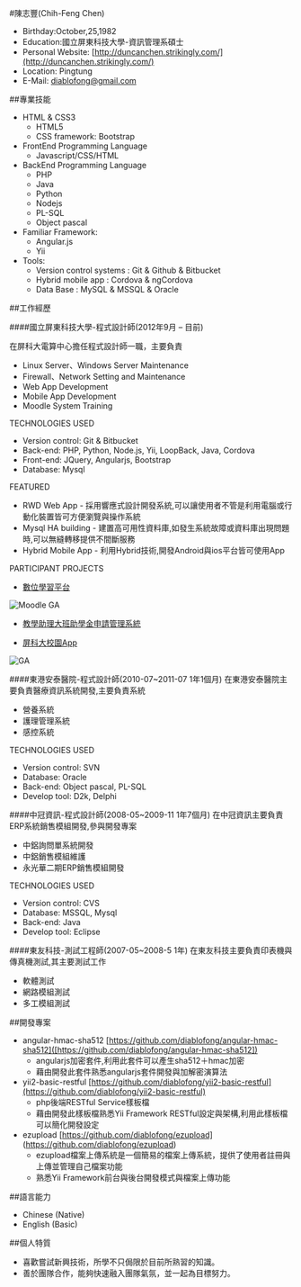 #陳志豐(Chih-Feng Chen)


- Birthday:October,25,1982
- Education:國立屏東科技大學-資訊管理系碩士 
- Personal Website: [http://duncanchen.strikingly.com/](http://duncanchen.strikingly.com/)
- Location: Pingtung
- E-Mail: [diablofong@gmail.com](diablofong@gmail.com)

##專業技能


- HTML & CSS3
	- HTML5
	- CSS framework: Bootstrap
- FrontEnd Programming Language
	- Javascript/CSS/HTML
- BackEnd Programming Language
	- PHP
	- Java
	- Python
	- Nodejs
	- PL-SQL
	- Object pascal
- Familiar Framework:
	- Angular.js
	- Yii 
- Tools:
	- Version control systems : Git & Github & Bitbucket
	- Hybrid mobile app : Cordova & ngCordova
	- Data Base : MySQL & MSSQL & Oracle

##工作經歷


####國立屏東科技大學-程式設計師(2012年9月 – 目前)

在屏科大電算中心擔任程式設計師一職，主要負責

- Linux Server、Windows Server Maintenance
- Firewall、Network Setting and Maintenance
- Web App Development
- Mobile App Development
- Moodle System Training

TECHNOLOGIES USED

- Version control: Git & Bitbucket
- Back-end: PHP, Python, Node.js, Yii, LoopBack, Java, Cordova 
- Front-end: JQuery, Angularjs, Bootstrap
- Database: Mysql

FEATURED

- RWD Web App - 採用響應式設計開發系統,可以讓使用者不管是利用電腦或行動化裝置皆可方便瀏覽與操作系統
- Mysql HA building - 建置高可用性資料庫,如發生系統故障或資料庫出現問題時,可以無縫轉移提供不間斷服務
- Hybrid Mobile App - 利用Hybrid技術,開發Android與ios平台皆可使用App

PARTICIPANT PROJECTS

- [數位學習平台](http://elearning.npust.edu.tw/moodle/)

![Moodle GA](http://www.imageurlhost.com/di/7299/moodle.png) 

- [教學助理大班助學金申請管理系統](https://elearning.npust.edu.tw/fellowship/#/)

- [屏科大校園App](https://play.google.com/store/apps/details?id=npust.edu.tw.npuststuapp&hl=zh-TW)

![GA](http://www.imageurlhost.com/di/IH5W/npustapp.png) 

####東港安泰醫院-程式設計師(2010-07~2011-07 1年1個月)
在東港安泰醫院主要負責醫療資訊系統開發,主要負責系統

- 營養系統
- 護理管理系統
- 感控系統

TECHNOLOGIES USED

- Version control: SVN
- Database: Oracle
- Back-end: Object pascal, PL-SQL
- Develop tool: D2k, Delphi

####中冠資訊-程式設計師(2008-05~2009-11 1年7個月)
在中冠資訊主要負責ERP系統銷售模組開發,參與開發專案

- 中鋁詢問單系統開發
- 中鋁銷售模組維護
- 永光華二期ERP銷售模組開發

TECHNOLOGIES USED

- Version control: CVS
- Database: MSSQL, Mysql
- Back-end: Java
- Develop tool: Eclipse


####東友科技-測試工程師(2007-05~2008-5 1年)
在東友科技主要負責印表機與傳真機測試,其主要測試工作

- 軟體測試
- 網路模組測試
- 多工模組測試

##開發專案

- angular-hmac-sha512 [https://github.com/diablofong/angular-hmac-sha512]([https://github.com/diablofong/angular-hmac-sha512])
	- angularjs加密套件,利用此套件可以產生sha512＋hmac加密
	- 藉由開發此套件熟悉angularjs套件開發與加解密演算法
- yii2-basic-restful [https://github.com/diablofong/yii2-basic-restful](https://github.com/diablofong/yii2-basic-restful)
	- php後端RESTful Service樣板檔
	- 藉由開發此樣板檔熟悉Yii Framework RESTful設定與架構,利用此樣板檔可以簡化開發設定
- ezupload [https://github.com/diablofong/ezupload] (https://github.com/diablofong/ezupload)
	- ezupload檔案上傳系統是一個簡易的檔案上傳系統，提供了使用者註冊與上傳並管理自己檔案功能
	- 熟悉Yii Framework前台與後台開發模式與檔案上傳功能

##語言能力

- Chinese (Native)
- English (Basic)

##個人特質

- 喜歡嘗試新興技術，所學不只侷限於目前所熟習的知識。
- 善於團隊合作，能夠快速融入團隊氣氛，並一起為目標努力。


